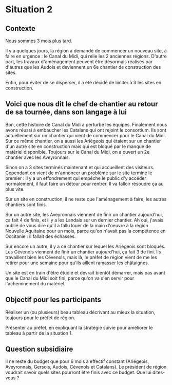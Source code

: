 # Situation 2
## Contexte
Nous sommes 3 mois plus tard.

Il y a quelques jours, la région a demandé de commencer un nouveau site, à faire en urgence : le Canal du Midi, qui relie les 2 anciennes régions. 
D'autre part, les travaux d'aménagement peuvent être désormais réalisés par d'autres que les Audois et deviennent un 6e chantier de construction des sites.

Enfin, pour éviter de se disperser, il a été décidé de limiter à 3 les sites en construction.
## Voici que nous dit le chef de chantier au retour de sa tournée, dans son langage à lui
Bon, cette histoire de Canal du Midi a perturbé les équipes. Finalement nous avons réussi à embaucher les Catalans qui ont rejoint le consortium. Ils sont actuellement sur un chantier qui vient de commencer pour le Canal du Midi. Sur ce même chantier, on a aussi les Ariégeois qui étaient sur un chantier d'un autre site en construction mais qui est bloqué par le manque de matériel disponible. Toujours sur le Canal du Midi, on a ouvert un 2e chantier avec les Aveyronnais.

Sinon on a 3 sites terminés maintenant et qui accueillent des visiteurs. Cependant on vient de m'annoncer un  problème sur le site terminé le premier : il y a un effondrement qui empêche le public d'y accéder normalement, il faut faire un détour pour rentrer. Il va falloir résoudre ça au plus vite.

Sur un site en construction, il ne reste que l'aménagement à faire, les autres chantiers sont finis.

Sur un autre site, les Aveyronnais viennent de finir un chantier aujourd'hui, ça fait 4 de finis, et il y a les Landais sur un dernier chantier. Ah oui, j'avais oublié de vous dire qu'il a fallu louer de la main d'oeuvre à la région Nouvelle Aquitaine pour un mois, parce qu'on n'avait pas la compétence en Occitanie : il fallait des échasses.

Sur encore un autre, il y a ce chantier sur lequel les Ariégeois sont bloqués. Les Cévenols viennent de finir un chantier aujourd'hui, ça fait 3 de fini. Ils travaillent bien les Cévenols, mais là, le préfet de région vient de me les retirer pour une semaine pour qu'ils aillent ramasser les châtaignes.

Un site est en train d'être étudié et devrait bientôt démarrer, mais pas avant que le Canal du Midi soit fini, parce qu'on va s'en servir pour l'acheminement du matériel. 
## Objectif pour les participants
Réaliser un (ou plusieurs) beau tableau décrivant au mieux la situation, toujours pour le préfet de région. 

Présenter au préfet, en expliquant la stratégie suivie pour améliorer le tableau à partir de la situation 1.
## Question subsidiaire
Il ne reste du budget que pour 6 mois à effectif constant (Ariégeois, Aveyronnais, Gersois, Audois, Cévenols et Catalans).
Le président de région voudrait savoir quels sites pourront être finis avec ce budget. Que lui dites-vous ?
